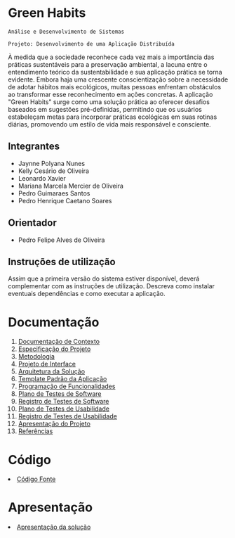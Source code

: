 # Green Habits

`Análise e Desenvolvimento de Sistemas`

`Projeto: Desenvolvimento de uma Aplicação Distribuída`

À medida que a sociedade reconhece cada vez mais a importância das práticas sustentáveis para a preservação ambiental, a lacuna entre o entendimento teórico da sustentabilidade e sua aplicação prática se torna evidente. Embora haja uma crescente conscientização sobre a necessidade de adotar hábitos mais ecológicos, muitas pessoas enfrentam obstáculos ao transformar esse reconhecimento em ações concretas. A aplicação "Green Habits" surge como uma solução prática ao oferecer desafios baseados em sugestões pré-definidas, permitindo que os usuários estabeleçam metas para incorporar práticas ecológicas em suas rotinas diárias, promovendo um estilo de vida mais responsável e consciente.


## Integrantes

* Jaynne Polyana Nunes
* Kelly Cesário de Oliveira
* Leonardo Xavier
* Mariana Marcela Mercier de Oliveira
* Pedro Guimaraes Santos
* Pedro Henrique Caetano Soares

## Orientador

* Pedro Felipe Alves de Oliveira

## Instruções de utilização

Assim que a primeira versão do sistema estiver disponível, deverá complementar com as instruções de utilização. Descreva como instalar eventuais dependências e como executar a aplicação.

# Documentação

<ol>
<li><a href="docs/01-Documentação de Contexto.md"> Documentação de Contexto</a></li>
<li><a href="docs/02-Especificação do Projeto.md"> Especificação do Projeto</a></li>
<li><a href="docs/03-Metodologia.md"> Metodologia</a></li>
<li><a href="docs/04-Projeto de Interface.md"> Projeto de Interface</a></li>
<li><a href="docs/05-Arquitetura da Solução.md"> Arquitetura da Solução</a></li>
<li><a href="docs/06-Template Padrão da Aplicação.md"> Template Padrão da Aplicação</a></li>
<li><a href="docs/07-Programação de Funcionalidades.md"> Programação de Funcionalidades</a></li>
<li><a href="docs/08-Plano de Testes de Software.md"> Plano de Testes de Software</a></li>
<li><a href="docs/09-Registro de Testes de Software.md"> Registro de Testes de Software</a></li>
<li><a href="docs/10-Plano de Testes de Usabilidade.md"> Plano de Testes de Usabilidade</a></li>
<li><a href="docs/11-Registro de Testes de Usabilidade.md"> Registro de Testes de Usabilidade</a></li>
<li><a href="docs/12-Apresentação do Projeto.md"> Apresentação do Projeto</a></li>
<li><a href="docs/13-Referências.md"> Referências</a></li>
</ol>

# Código

<li><a href="src/README.md"> Código Fonte</a></li>

# Apresentação

<li><a href="presentation/README.md"> Apresentação da solução</a></li>

